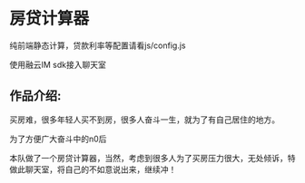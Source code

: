 # 房贷计算器

纯前端静态计算，贷款利率等配置请看js/config.js

使用融云IM sdk接入聊天室

## 作品介绍:

买房难，很多年轻人买不到房，很多人奋斗一生，就为了有自己居住的地方。

为了方便广大奋斗中的n0后

本队做了一个房贷计算器，当然，考虑到很多人为了买房压力很大，无处倾诉，特做此聊天室，将自己的不如意说出来，继续冲！

